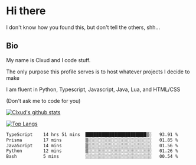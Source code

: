 

# Hi there
I don't know how you found this, but don't tell the others, shh...

## Bio
My name is Clxud and I code stuff.

The only purpose this profile serves is to host whatever projects I decide to make

I am fluent in Python, Typescript, Javascript, Java, Lua, and HTML/CSS



(Don't ask me to code for you)

[![Clxud's github stats](https://github-readme-stats.vercel.app/api?username=cloudwithax&count_private=true&theme=dark&show_icons=true)](https://github.com/anuraghazra/github-readme-stats) 

[![Top Langs](https://github-readme-stats.vercel.app/api/top-langs/?username=cloudwithax&theme=dark)](https://github.com/anuraghazra/github-readme-stats)

<!--START_SECTION:waka-->

```txt
TypeScript    14 hrs 51 mins  ███████████████████████▒░   93.91 %
Prisma        17 mins         ▒░░░░░░░░░░░░░░░░░░░░░░░░   01.85 %
JavaScript    14 mins         ▒░░░░░░░░░░░░░░░░░░░░░░░░   01.56 %
Python        12 mins         ▒░░░░░░░░░░░░░░░░░░░░░░░░   01.26 %
Bash          5 mins          ░░░░░░░░░░░░░░░░░░░░░░░░░   00.54 %
```

<!--END_SECTION:waka-->







